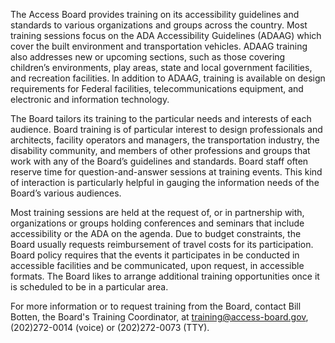 The Access Board provides training on its accessibility guidelines and standards to various organizations and groups across the country. Most training sessions focus on the ADA Accessibility Guidelines (ADAAG) which cover the built environment and transportation vehicles. ADAAG training also addresses new or upcoming sections, such as those covering children’s environments, play areas, state and local government facilities, and recreation facilities. In addition to ADAAG, training is available on design requirements for Federal facilities, telecommunications equipment, and electronic and information technology.

The Board tailors its training to the particular needs and interests of each audience. Board training is of particular interest to design professionals and architects, facility operators and managers, the transportation industry, the disability community, and members of other professions and groups that work with any of the Board’s guidelines and standards. Board staff often reserve time for question-and-answer sessions at training events. This kind of interaction is particularly helpful in gauging the information needs of the Board’s various audiences.

Most training sessions are held at the request of, or in partnership with, organizations or groups holding conferences and seminars that include accessibility or the ADA on the agenda. Due to budget constraints, the Board usually requests reimbursement of travel costs for its participation. Board policy requires that the events it participates in be conducted in accessible facilities and be communicated, upon request, in accessible formats. The Board likes to arrange additional training opportunities once it is scheduled to be in a particular area.

For more information or to request training from the Board, contact Bill Botten, the Board's Training Coordinator, at training@access-board.gov, (202)272-0014 (voice) or (202)272-0073 (TTY).
